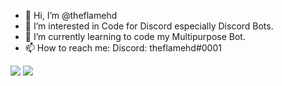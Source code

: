 - 👋 Hi, I’m @theflamehd
- 👀 I’m interested in Code for Discord especially Discord Bots.
- 🌱 I’m currently learning to code my Multipurpose Bot.
- 📫 How to reach me: Discord: theflamehd#0001

![](https://github-readme-stats.vercel.app/api?username=theflamehd&theme=cobalt&show_icons=true)
![](https://github-readme-stats.vercel.app/api/top-langs/?username=theflamehd&theme=cobalt&layout=compact)
<!---
theflamehd/theflamehd is a ✨ special ✨ repository because its `README.md` (this file) appears on your GitHub profile.
You can click the Preview link to take a look at your changes.
--->
